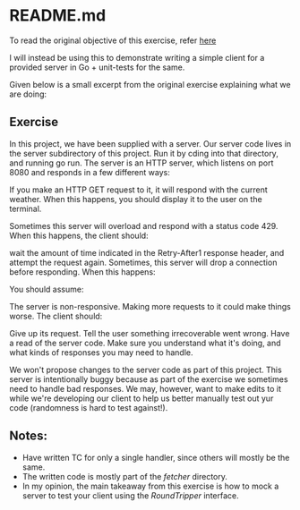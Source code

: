 # README.md

To read the original objective of this exercise, refer [here](https://github.com/chettriyuvraj/immersive-go-course/tree/main/projects/output-and-error-handling)


I will instead be using this to demonstrate writing a simple client for a provided server in Go + unit-tests for the same.

Given below is a small excerpt from the original exercise explaining what we are doing:

## Exercise

In this project, we have been supplied with a server. Our server code lives in the server subdirectory of this project. Run it by cding into that directory, and running go run. The server is an HTTP server, which listens on port 8080 and responds in a few different ways:

If you make an HTTP GET request to it, it will respond with the current weather. When this happens, you should display it to the user on the terminal.

Sometimes this server will overload and respond with a status code 429. When this happens, the client should:

wait the amount of time indicated in the Retry-After1 response header, and
attempt the request again.
Sometimes, this server will drop a connection before responding. When this happens:

You should assume:

The server is non-responsive.
Making more requests to it could make things worse.
The client should:

Give up its request.
Tell the user something irrecoverable went wrong.
Have a read of the server code. Make sure you understand what it's doing, and what kinds of responses you may need to handle.

We won't propose changes to the server code as part of this project. This server is intentionally buggy because as part of the exercise we sometimes need to handle bad responses. We may, however, want to make edits to it while we're developing our client to help us better manually test out yur code (randomness is hard to test against!).

## Notes:

- Have written TC for only a single handler, since others will mostly be the same.
- The written code is mostly part of the _fetcher_ directory.
- In my opinion, the main takeaway from this exercise is how to mock a server to test your client using the _RoundTripper_ interface.
